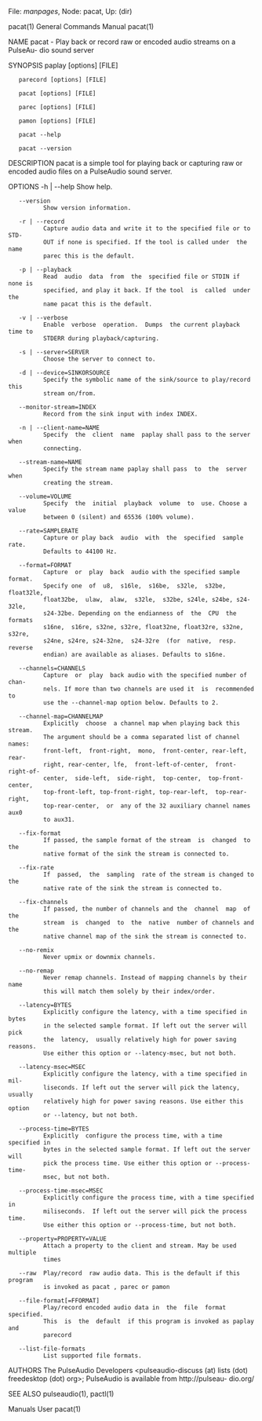 File: *manpages*,  Node: pacat,  Up: (dir)

pacat(1)                    General Commands Manual                   pacat(1)



NAME
       pacat  - Play back or record raw or encoded audio streams on a PulseAu-
       dio sound server

SYNOPSIS
       paplay [options] [FILE]

       parecord [options] [FILE]

       pacat [options] [FILE]

       parec [options] [FILE]

       pamon [options] [FILE]

       pacat --help

       pacat --version

DESCRIPTION
       pacat is a simple tool for playing back or  capturing  raw  or  encoded
       audio files on a PulseAudio sound server.

OPTIONS
       -h | --help
              Show help.

       --version
              Show version information.

       -r | --record
              Capture audio data and write it to the specified file or to STD-
              OUT if none is specified. If the tool is called under  the  name
              parec this is the default.

       -p | --playback
              Read  audio  data  from  the  specified file or STDIN if none is
              specified, and play it back. If the tool  is  called  under  the
              name pacat this is the default.

       -v | --verbose
              Enable  verbose  operation.  Dumps  the current playback time to
              STDERR during playback/capturing.

       -s | --server=SERVER
              Choose the server to connect to.

       -d | --device=SINKORSOURCE
              Specify the symbolic name of the sink/source to play/record this
              stream on/from.

       --monitor-stream=INDEX
              Record from the sink input with index INDEX.

       -n | --client-name=NAME
              Specify  the  client  name  paplay shall pass to the server when
              connecting.

       --stream-name=NAME
              Specify the stream name paplay shall pass  to  the  server  when
              creating the stream.

       --volume=VOLUME
              Specify  the  initial  playback  volume  to  use. Choose a value
              between 0 (silent) and 65536 (100% volume).

       --rate=SAMPLERATE
              Capture or play back  audio  with  the  specified  sample  rate.
              Defaults to 44100 Hz.

       --format=FORMAT
              Capture  or  play  back  audio with the specified sample format.
              Specify one  of  u8,  s16le,  s16be,  s32le,  s32be,  float32le,
              float32be,  ulaw,  alaw,  s32le,  s32be, s24le, s24be, s24-32le,
              s24-32be. Depending on the endianness of  the  CPU  the  formats
              s16ne,  s16re, s32ne, s32re, float32ne, float32re, s32ne, s32re,
              s24ne, s24re, s24-32ne,  s24-32re  (for  native,  resp.  reverse
              endian) are available as aliases. Defaults to s16ne.

       --channels=CHANNELS
              Capture  or  play  back audio with the specified number of chan-
              nels. If more than two channels are used it  is  recommended  to
              use the --channel-map option below. Defaults to 2.

       --channel-map=CHANNELMAP
              Explicitly  choose  a channel map when playing back this stream.
              The argument should be a comma separated list of channel  names:
              front-left,  front-right,  mono,  front-center, rear-left, rear-
              right, rear-center, lfe,  front-left-of-center,  front-right-of-
              center,  side-left,  side-right,  top-center,  top-front-center,
              top-front-left, top-front-right, top-rear-left,  top-rear-right,
              top-rear-center,  or  any of the 32 auxiliary channel names aux0
              to aux31.

       --fix-format
              If passed, the sample format of the stream  is  changed  to  the
              native format of the sink the stream is connected to.

       --fix-rate
              If  passed,  the  sampling  rate of the stream is changed to the
              native rate of the sink the stream is connected to.

       --fix-channels
              If passed, the number of channels and the  channel  map  of  the
              stream  is  changed  to  the  native  number of channels and the
              native channel map of the sink the stream is connected to.

       --no-remix
              Never upmix or downmix channels.

       --no-remap
              Never remap channels. Instead of mapping channels by their  name
              this will match them solely by their index/order.

       --latency=BYTES
              Explicitly configure the latency, with a time specified in bytes
              in the selected sample format. If left out the server will  pick
              the  latency,  usually relatively high for power saving reasons.
              Use either this option or --latency-msec, but not both.

       --latency-msec=MSEC
              Explicitly configure the latency, with a time specified in  mil-
              liseconds. If left out the server will pick the latency, usually
              relatively high for power saving reasons. Use either this option
              or --latency, but not both.

       --process-time=BYTES
              Explicitly  configure the process time, with a time specified in
              bytes in the selected sample format. If left out the server will
              pick the process time. Use either this option or --process-time-
              msec, but not both.

       --process-time-msec=MSEC
              Explicitly configure the process time, with a time specified  in
              miliseconds.  If left out the server will pick the process time.
              Use either this option or --process-time, but not both.

       --property=PROPERTY=VALUE
              Attach a property to the client and stream. May be used multiple
              times

       --raw  Play/record  raw audio data. This is the default if this program
              is invoked as pacat , parec or pamon

       --file-format[=FFORMAT]
              Play/record encoded audio data in  the  file  format  specified.
              This  is  the  default  if this program is invoked as paplay and
              parecord

       --list-file-formats
              List supported file formats.

AUTHORS
       The  PulseAudio  Developers  <pulseaudio-discuss   (at)   lists   (dot)
       freedesktop  (dot)  org>;  PulseAudio is available from http://pulseau-
       dio.org/

SEE ALSO
       pulseaudio(1), pactl(1)



Manuals                              User                             pacat(1)
